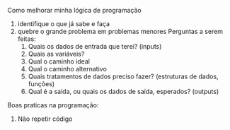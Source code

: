 Como melhorar minha lógica de programação

1. identifique o que já sabe e faça
2. quebre o grande problema em problemas menores
    Perguntas a serem feitas: 
    1. Quais os dados de entrada que terei? (inputs)
    2. Quais as variáveis?
    3. Qual o caminho ideal
    4. Qual o caminho alternativo
    5. Quais tratamentos de dados preciso fazer? (estruturas de dados, funções)
    6. Qual é a saída, ou quais os dados de saída, esperados? (outputs)


Boas praticas na programação:

1. Não repetir código

